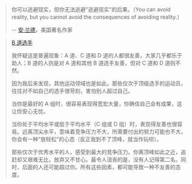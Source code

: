 
> 你可以逃避现实，但你无法逃避"逃避现实"的后果。（You can avoid reality, but you cannot avoid the consequences of avoiding reality.）
>
> -- [安·兰德](https://newideal.aynrand.org/the-quotable-ayn-rand-you-can-avoid-reality-but/)，美国著名作家

>  [B 道选手](https://holly.witteman.ca/the-b-lane-swimmer/)
>
> 我怀疑这是普遍现象：A 道、C 道和 D 道的人都很友善，大家几乎都乐于助人；B 道的人则是对 A 道和其他 B 道选手友善，但对 C 道和 D 道则不然。
>
> 因为我后来发现，其他运动领域也是如此。那些仅次于顶级选手的运动员，往往对不如自己的选手很苛刻，害怕别人超过自己。
>
> 当你是最好的 A 组时，很容易表现得宽宏大量，你确信自己会有成果，这让你安心无忧。
>
> 当你处于平均水平或低于平均水平（C 组或 D 组）时，表现得友善也很容易。远离顶尖水平，意味着竞争压力不大，所需要付出的努力可能也不大，你会有一种"放轻松"的心态（反正我到不了顶峰，就当作玩呗）。
>
> 那些仅次于优秀水平的人，感受到最大的竞争压力。你离顶峰如此之近，追赶却又艰难无比，放弃又不甘心。最令人沮丧的是，没有人记得第二名。同时，后面的人还可能超过你。所有这些因素，都可能导致一种不友善的态度。